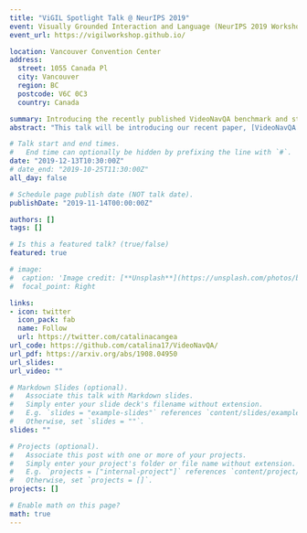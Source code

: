 ```yaml
---
title: "ViGIL Spotlight Talk @ NeurIPS 2019"
event: Visually Grounded Interaction and Language (NeurIPS 2019 Workshop)
event_url: https://vigilworkshop.github.io/

location: Vancouver Convention Center
address:
  street: 1055 Canada Pl
  city: Vancouver
  region: BC
  postcode: V6C 0C3
  country: Canada

summary: Introducing the recently published VideoNavQA benchmark and study (BMVC 2019).
abstract: "This talk will be introducing our recent paper, [VideoNavQA: Bridging the Gap between Visual and Embodied Question Answering](https://arxiv.org/abs/1908.04950). Here, we investigate the feasibility of EQA -type tasks by building a novel benchmark, which contains pairs of questions and videos generated in the House3D environment. While removing the navigation and action selection requirements from EQA , we increase the difficulty of the visual reasoning component via a much larger question space, tackling the sort of complex reasoning questions that make QA tasks challenging. By designing and evaluating several VQA -style models on the dataset, we establish a novel way of evaluating EQA feasibility given existing methods, while highlighting the difficulty of the problem even in the most ideal setting."

# Talk start and end times.
#   End time can optionally be hidden by prefixing the line with `#`.
date: "2019-12-13T10:30:00Z"
# date_end: "2019-10-25T11:30:00Z"
all_day: false

# Schedule page publish date (NOT talk date).
publishDate: "2019-11-14T00:00:00Z"

authors: []
tags: []

# Is this a featured talk? (true/false)
featured: true

# image:
#  caption: 'Image credit: [**Unsplash**](https://unsplash.com/photos/bzdhc5b3Bxs)'
#  focal_point: Right

links:
- icon: twitter
  icon_pack: fab
  name: Follow
  url: https://twitter.com/catalinacangea
url_code: https://github.com/catalina17/VideoNavQA/
url_pdf: https://arxiv.org/abs/1908.04950
url_slides: 
url_video: ""

# Markdown Slides (optional).
#   Associate this talk with Markdown slides.
#   Simply enter your slide deck's filename without extension.
#   E.g. `slides = "example-slides"` references `content/slides/example-slides.md`.
#   Otherwise, set `slides = ""`.
slides: ""

# Projects (optional).
#   Associate this post with one or more of your projects.
#   Simply enter your project's folder or file name without extension.
#   E.g. `projects = ["internal-project"]` references `content/project/deep-learning/index.md`.
#   Otherwise, set `projects = []`.
projects: []

# Enable math on this page?
math: true
---
```

